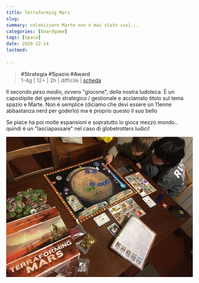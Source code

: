 ```yaml
---
title: Terraforming Mars
slug: 
summary: colonizzare Marte non è mai stato così...
categories: [boardgame]
tags: [Space]
date: 2020-12-14
lastmod: 

---
```

> **#Strategia #Spazio #Award**      
> 1-4g | 12+ | 2h | difficile | [scheda](https://www.boardgamegeek.com/boardgame/167791/terraforming-mars)  

Il secondo *peso medio*, ovvero "giocone", della nostra ludoteca.
È un capostipite del genere strategico / gestionale e acclamato titolo sul tema spazio e Marte. Non è semplice (diciamo che devi essere un 11enne abbastanza nerd per goderlo) ma è proprio questo il suo bello

Se piace ha poi molte espansioni e sopratutto lo gioca mezzo mondo.. quindi è un "lasciapassare" nel caso di globetrotters ludici!

![](img/terraformingmars.webp)

